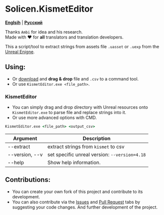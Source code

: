 # Solicen.KismetEditor

[**Englsih**](/README.md) | [**Русский**](./docs/ru/README.ru.md)

Thanks `Ambi` for idea and his research. <br>
Made with ❤️ for **all** translators and translation developers.

This a script/tool to extract strings from assets file `.uasset` or `.uexp` from the [Unreal Enigne](https://www.unrealengine.com/). 

## Using:
* Or [download](https://github.com/SolicenTEAM/KismetEditor/releases) and **drag & drop** file and `.csv` to a command tool.
* Or use `KismetEditor.exe <file_path>`.

### KismetEditor
* You can simply drag and drop directory with Unreal resources onto `KismetEditor.exe` to parse file and replace strings into it. 
* Or use more advanced options with CMD.

```cmd
KismetEditor.exe <file_path> <output_csv> 
```
| Argument | Description |
|----------|-------------|
| --extract | extract strings from `kismet` to csv
| --version, --v | set specific unreal version: `--version=4.18`
| --help | Show help information.

## Contributions:
* You can create your own fork of this project and contribute to its development.
* You can also contribute via the [Issues](https://github.com/SolicenTEAM/KismetEditor/issues) and [Pull Request](https://github.com/SolicenTEAM/KismetEditor/pulls) tabs by suggesting your code changes. And further development of the project. 
